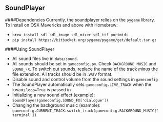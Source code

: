 ## SoundPlayer

####Dependencies
Currently, the soundplayer relies on the `pygame` library. To install on OSX Mavericks and above with Homebrew:
- `brew install sdl sdl_image sdl_mixer sdl_ttf portmidi`
- `pip install https://bitbucket.org/pygame/pygame/get/default.tar.gz`

####Using SoundPlayer
- All sound files live in `data/sound`.
- All sounds should be set in `gameconfig.py`. Check `BACKGROUND_MUSIC` and
`SOUND_FX`. To switch out sounds, replace the name of the track _minus_ the
file extension. All tracks should be in .wav format.
- Disable sound and control volume from the sound settings in `gameconfig`
- The SoundPlayer automatically sets `gameconfig.LIVE_TRACK` when the kwarg `loop=True` is passed in.
- Initializing a new sound effect (example): `SoundPlayer(gameconfig.SOUND_FX['dialogue'])`
- Changing the background music (example): `gameconfig.CURRENT_TRACK.switch_track(gameconfig.BACKGROUND_MUSIC['terminal'])`
